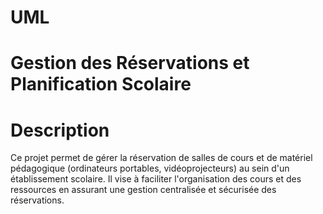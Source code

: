 # UML

# Gestion des Réservations et Planification Scolaire

# Description
Ce projet permet de gérer la réservation de salles de cours et de matériel pédagogique (ordinateurs portables, vidéoprojecteurs) au sein d'un établissement scolaire. Il vise à faciliter l'organisation des cours et des ressources en assurant une gestion centralisée et sécurisée des réservations.

